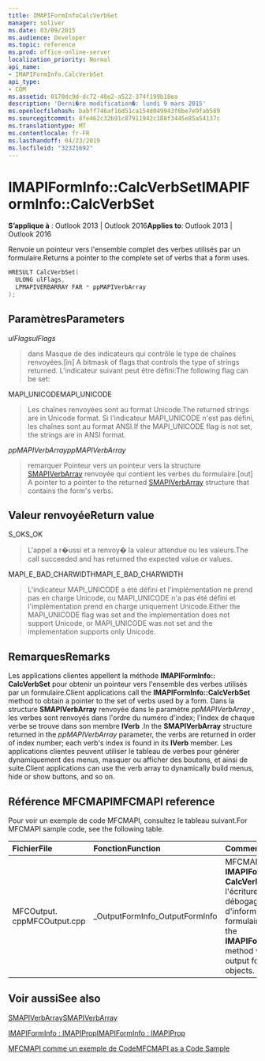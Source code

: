 ```yaml
---
title: IMAPIFormInfoCalcVerbSet
manager: soliver
ms.date: 03/09/2015
ms.audience: Developer
ms.topic: reference
ms.prod: office-online-server
localization_priority: Normal
api_name:
- IMAPIFormInfo.CalcVerbSet
api_type:
- COM
ms.assetid: 0170dc9d-dc72-48e2-a522-374f199b18ea
description: 'Derni�re modification�: lundi 9 mars 2015'
ms.openlocfilehash: babff746af16d51ca154d049943f6be7e9fab589
ms.sourcegitcommit: 8fe462c32b91c87911942c188f3445e85a54137c
ms.translationtype: MT
ms.contentlocale: fr-FR
ms.lasthandoff: 04/23/2019
ms.locfileid: "32321692"
---
```

# <a name="imapiforminfocalcverbset"></a><span data-ttu-id="e021e-103">IMAPIFormInfo::CalcVerbSet</span><span class="sxs-lookup"><span data-stu-id="e021e-103">IMAPIFormInfo::CalcVerbSet</span></span>

  
  
<span data-ttu-id="e021e-104">**S’applique à** : Outlook 2013 | Outlook 2016</span><span class="sxs-lookup"><span data-stu-id="e021e-104">**Applies to**: Outlook 2013 | Outlook 2016</span></span> 
  
<span data-ttu-id="e021e-105">Renvoie un pointeur vers l'ensemble complet des verbes utilisés par un formulaire.</span><span class="sxs-lookup"><span data-stu-id="e021e-105">Returns a pointer to the complete set of verbs that a form uses.</span></span>
  
```cpp
HRESULT CalcVerbSet(
  ULONG ulFlags,
  LPMAPIVERBARRAY FAR * ppMAPIVerbArray
);
```

## <a name="parameters"></a><span data-ttu-id="e021e-106">Paramètres</span><span class="sxs-lookup"><span data-stu-id="e021e-106">Parameters</span></span>

 <span data-ttu-id="e021e-107">_ulFlags_</span><span class="sxs-lookup"><span data-stu-id="e021e-107">_ulFlags_</span></span>
  
> <span data-ttu-id="e021e-108">dans Masque de des indicateurs qui contrôle le type de chaînes renvoyées.</span><span class="sxs-lookup"><span data-stu-id="e021e-108">[in] A bitmask of flags that controls the type of strings returned.</span></span> <span data-ttu-id="e021e-109">L'indicateur suivant peut être défini:</span><span class="sxs-lookup"><span data-stu-id="e021e-109">The following flag can be set:</span></span>
    
<span data-ttu-id="e021e-110">MAPI_UNICODE</span><span class="sxs-lookup"><span data-stu-id="e021e-110">MAPI_UNICODE</span></span> 
  
> <span data-ttu-id="e021e-111">Les chaînes renvoyées sont au format Unicode.</span><span class="sxs-lookup"><span data-stu-id="e021e-111">The returned strings are in Unicode format.</span></span> <span data-ttu-id="e021e-112">Si l'indicateur MAPI_UNICODE n'est pas défini, les chaînes sont au format ANSI.</span><span class="sxs-lookup"><span data-stu-id="e021e-112">If the MAPI_UNICODE flag is not set, the strings are in ANSI format.</span></span>
    
 <span data-ttu-id="e021e-113">_ppMAPIVerbArray_</span><span class="sxs-lookup"><span data-stu-id="e021e-113">_ppMAPIVerbArray_</span></span>
  
> <span data-ttu-id="e021e-114">remarquer Pointeur vers un pointeur vers la structure [SMAPIVerbArray](smapiverbarray.md) renvoyée qui contient les verbes du formulaire.</span><span class="sxs-lookup"><span data-stu-id="e021e-114">[out] A pointer to a pointer to the returned [SMAPIVerbArray](smapiverbarray.md) structure that contains the form's verbs.</span></span> 
    
## <a name="return-value"></a><span data-ttu-id="e021e-115">Valeur renvoyée</span><span class="sxs-lookup"><span data-stu-id="e021e-115">Return value</span></span>

<span data-ttu-id="e021e-116">S_OK</span><span class="sxs-lookup"><span data-stu-id="e021e-116">S_OK</span></span> 
  
> <span data-ttu-id="e021e-117">L'appel a r�ussi et a renvoy� la valeur attendue ou les valeurs.</span><span class="sxs-lookup"><span data-stu-id="e021e-117">The call succeeded and has returned the expected value or values.</span></span>
    
<span data-ttu-id="e021e-118">MAPI_E_BAD_CHARWIDTH</span><span class="sxs-lookup"><span data-stu-id="e021e-118">MAPI_E_BAD_CHARWIDTH</span></span> 
  
> <span data-ttu-id="e021e-119">L'indicateur MAPI_UNICODE a été défini et l'implémentation ne prend pas en charge Unicode, ou MAPI_UNICODE n'a pas été défini et l'implémentation prend en charge uniquement Unicode.</span><span class="sxs-lookup"><span data-stu-id="e021e-119">Either the MAPI_UNICODE flag was set and the implementation does not support Unicode, or MAPI_UNICODE was not set and the implementation supports only Unicode.</span></span>
    
## <a name="remarks"></a><span data-ttu-id="e021e-120">Remarques</span><span class="sxs-lookup"><span data-stu-id="e021e-120">Remarks</span></span>

<span data-ttu-id="e021e-121">Les applications clientes appellent la méthode **IMAPIFormInfo:: CalcVerbSet** pour obtenir un pointeur vers l'ensemble des verbes utilisés par un formulaire.</span><span class="sxs-lookup"><span data-stu-id="e021e-121">Client applications call the **IMAPIFormInfo::CalcVerbSet** method to obtain a pointer to the set of verbs used by a form.</span></span> <span data-ttu-id="e021e-122">Dans la structure **SMAPIVerbArray** renvoyée dans le paramètre _ppMAPIVerbArray_ , les verbes sont renvoyés dans l'ordre du numéro d'index; l'index de chaque verbe se trouve dans son membre **lVerb** .</span><span class="sxs-lookup"><span data-stu-id="e021e-122">In the **SMAPIVerbArray** structure returned in the  _ppMAPIVerbArray_ parameter, the verbs are returned in order of index number; each verb's index is found in its **lVerb** member.</span></span> <span data-ttu-id="e021e-123">Les applications clientes peuvent utiliser le tableau de verbes pour générer dynamiquement des menus, masquer ou afficher des boutons, et ainsi de suite.</span><span class="sxs-lookup"><span data-stu-id="e021e-123">Client applications can use the verb array to dynamically build menus, hide or show buttons, and so on.</span></span> 
  
## <a name="mfcmapi-reference"></a><span data-ttu-id="e021e-124">Référence MFCMAPI</span><span class="sxs-lookup"><span data-stu-id="e021e-124">MFCMAPI reference</span></span>

<span data-ttu-id="e021e-125">Pour voir un exemple de code MFCMAPI, consultez le tableau suivant.</span><span class="sxs-lookup"><span data-stu-id="e021e-125">For MFCMAPI sample code, see the following table.</span></span>
  
|<span data-ttu-id="e021e-126">**Fichier**</span><span class="sxs-lookup"><span data-stu-id="e021e-126">**File**</span></span>|<span data-ttu-id="e021e-127">**Fonction**</span><span class="sxs-lookup"><span data-stu-id="e021e-127">**Function**</span></span>|<span data-ttu-id="e021e-128">**Commentaire**</span><span class="sxs-lookup"><span data-stu-id="e021e-128">**Comment**</span></span>|
|:-----|:-----|:-----|
|<span data-ttu-id="e021e-129">MFCOutput. cpp</span><span class="sxs-lookup"><span data-stu-id="e021e-129">MFCOutput.cpp</span></span>  <br/> |<span data-ttu-id="e021e-130">_OutputFormInfo</span><span class="sxs-lookup"><span data-stu-id="e021e-130">_OutputFormInfo</span></span>  <br/> |<span data-ttu-id="e021e-131">MFCMAPI utilise la méthode **IMAPIFormInfo:: CalcVerbSet** lors de l'écriture de la sortie de débogage pour les objets d'informations de formulaire.</span><span class="sxs-lookup"><span data-stu-id="e021e-131">MFCMAPI uses the **IMAPIFormInfo::CalcVerbSet** method while writing debug output for form information objects.</span></span>  <br/> |
   
## <a name="see-also"></a><span data-ttu-id="e021e-132">Voir aussi</span><span class="sxs-lookup"><span data-stu-id="e021e-132">See also</span></span>



[<span data-ttu-id="e021e-133">SMAPIVerbArray</span><span class="sxs-lookup"><span data-stu-id="e021e-133">SMAPIVerbArray</span></span>](smapiverbarray.md)
  
[<span data-ttu-id="e021e-134">IMAPIFormInfo : IMAPIProp</span><span class="sxs-lookup"><span data-stu-id="e021e-134">IMAPIFormInfo : IMAPIProp</span></span>](imapiforminfoimapiprop.md)


[<span data-ttu-id="e021e-135">MFCMAPI comme un exemple de Code</span><span class="sxs-lookup"><span data-stu-id="e021e-135">MFCMAPI as a Code Sample</span></span>](mfcmapi-as-a-code-sample.md)

